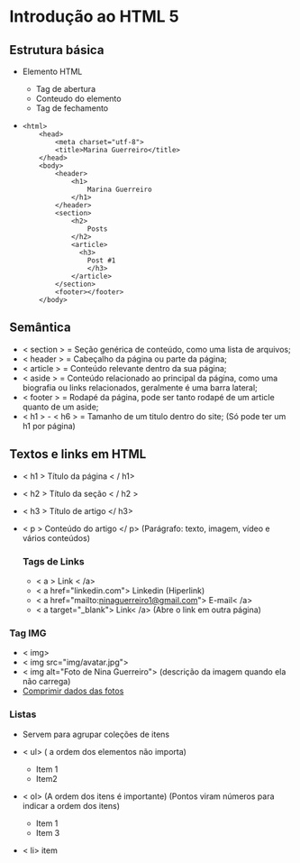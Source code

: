 # Introdução ao HTML 5

## 	Estrutura básica 

- Elemento HTML  
  - Tag de abertura 
  - Conteudo do elemento
  - Tag de fechamento 

- <!DOCTYPE html>
      <html>
          <head>
              <meta charset="utf-8">
              <title>Marina Guerreiro</title>
          </head>
          <body>
              <header>
                  <h1>
                      Marina Guerreiro
                  </h1>
              </header>
              <section>
                  <h2>
                      Posts
                  </h2>
                  <article>
                  	<h3>
                      Post #1
                      </h3>
                  </article>
              </section>
              <footer></footer>
          </body>
  </html>

## Semântica ##

- < section > = Seção genérica de conteúdo, como uma lista de arquivos;
- < header > = Cabeçalho da página ou parte da página;
- < article > = Conteúdo relevante dentro da sua página;
- < aside > = Conteúdo relacionado ao principal da página, como uma biografia ou links relacionados, geralmente é uma barra lateral;
- < footer > = Rodapé da página, pode ser tanto rodapé de um article quanto de um aside;
- < h1 > - < h6 > = Tamanho de um titulo dentro do site; (Só pode ter um h1 por página)

## Textos e links em HTML ##

- <  h1 > Título da página < / h1>

- < h2 >  Título da seção < / h2 >

- < h3 > Título de artigo </ h3>

- < p > Conteúdo do artigo </ p> (Parágrafo: texto, imagem, vídeo e vários conteúdos)

  

  ### Tags de Links ###

  -  < a > Link < /a>
  - < a href="linkedin.com"> Linkedin </a> (Hiperlink)
  - < a href="mailto:ninaguerreiro1@gmail.com"> E-mail< /a>
  -  < a target="_blank"> Link< /a> (Abre o link em outra página)

### Tag IMG ###

- < img>
- < img src="img/avatar.jpg">
- < img alt="Foto de Nina Guerreiro"> (descrição da imagem quando ela não carrega)
- [Comprimir dados das fotos](https://tinypng.com/)

### Listas ###

- Servem para agrupar coleções de itens
- < ul> ( a ordem dos elementos não importa)
  - Item 1
  - Item2

- < ol> (A ordem dos itens é importante) (Pontos viram números para indicar a ordem dos itens)
  - Item 1
  - Item 3

- < li> item